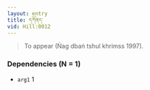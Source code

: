 ```yaml
---
layout: entry
title: དཀོནད་
vid: Hill:0012
---
```

> To appear (Ṅag dbaṅ tshul khrimss 1997).
### Dependencies (N = 1)
* `arg1` 1
